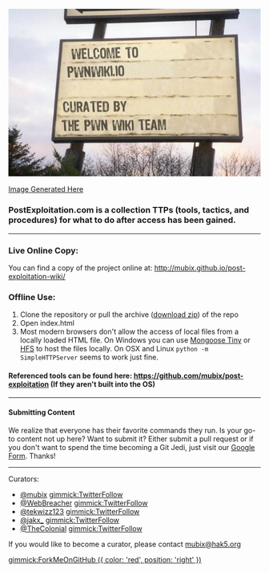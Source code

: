 ![](images/logo.jpg)

[Image Generated Here](http://www.addletters.com/pictures/restaurant-sign-generator/4772466.htm#.UplRZ42PuuY)

### PostExploitation.com is a collection TTPs (tools, tactics, and procedures) for what to do after access has been gained.

- - - - - - 

### Live Online Copy:

You can find a copy of the project online at: http://mubix.github.io/post-exploitation-wiki/

### Offline Use:

  1. Clone the repository or pull the archive ([download zip](https://github.com/pwnwiki/pwnwiki.github.cio/archive/master.zip)) of the repo
  2. Open index.html
  3. Most modern browsers don't allow the access of local files from a locally loaded HTML file. On Windows you can use [Mongoose Tiny](http://cesanta.com/downloads.html) or [HFS](http://www.rejetto.com/hfs/) to host the files locally. On OSX and Linux `python -m SimpleHTTPServer` seems to work just fine.

#### Referenced tools can be found here: https://github.com/mubix/post-exploitation (If they aren't built into the OS)

- - - - - -
#### Submitting Content

We realize that everyone has their favorite commands they run. Is your go-to content not up here? Want to submit it? Either submit a pull request or if you don't want to spend the time becoming a Git Jedi, just visit our [Google Form](https://docs.google.com/forms/d/1N7-jRjnUXoz-UwB2h0du2IrskFJW6hBGs4YsTwvEncE/viewform). Thanks! 

- - - - - -
Curators:

  * [@mubix](https://twitter.com/mubix) [gimmick:TwitterFollow](@mubix)
  * [@WebBreacher](https://twitter.com/webbreacher) [gimmick:TwitterFollow](@WebBreacher)
  * [@tekwizz123](https://twitter.com/tekwizz123) [gimmick:TwitterFollow](@tekwizz123)
  * [@jakx_](https://twitter.com/jakx_) [gimmick:TwitterFollow](@jakx_)
  * [@TheColonial](https://twitter.com/TheColonial) [gimmick:TwitterFollow](@TheColonial)
  
If you would like to become a curator, please contact [mubix@hak5.org](mailto:mubix@hak5.org)

[gimmick:ForkMeOnGitHub ({ color: 'red',  position: 'right' })](http://www.github.com/pwnwiki/pwnwiki.github.io/)
